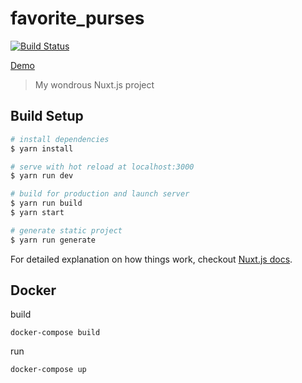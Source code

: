 # favorite_purses

[![Build Status](https://travis-ci.org/vitebo/favorite_purses.svg?branch=master)](https://travis-ci.org/vitebo/favorite_purses)

[Demo](https://vitebo.github.io/favorite_purses/)

> My wondrous Nuxt.js project

## Build Setup

``` bash
# install dependencies
$ yarn install

# serve with hot reload at localhost:3000
$ yarn run dev

# build for production and launch server
$ yarn run build
$ yarn start

# generate static project
$ yarn run generate
```

For detailed explanation on how things work, checkout [Nuxt.js docs](https://nuxtjs.org).

## Docker

build
```
docker-compose build
```

run
```
docker-compose up
```

